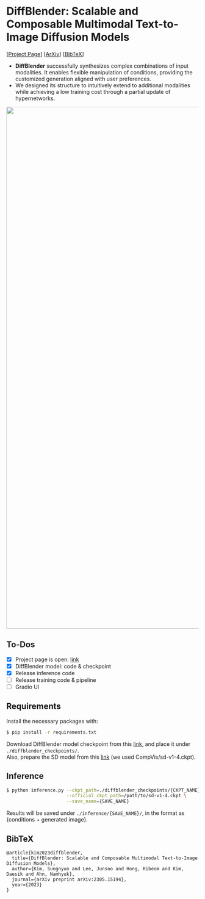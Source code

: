 # DiffBlender: Scalable and Composable Multimodal Text-to-Image Diffusion Models
[[Project Page](https://sungnyun.github.io/diffblender/)] [[ArXiv](https://arxiv.org/pdf/2305.15194.pdf)] [[BibTeX](#bibtex)] 


- **DiffBlender** successfully synthesizes complex combinations of input modalities. It enables flexible manipulation of conditions, providing the customized generation aligned with user preferences.
- We designed its structure to intuitively extend to additional modalities while achieving a low training cost through a partial update of hypernetworks.

<p align="center">
<img width="1369" alt="teaser" src="./assets/fig1.png">
</p>

## To-Dos

- [x] Project page is open: [link](https://sungnyun.github.io/diffblender/)
- [x] DiffBlender model: code & checkpoint
- [x] Release inference code
- [ ] Release training code & pipeline
- [ ] Gradio UI

## Requirements
Install the necessary packages with:
```sh
$ pip install -r requirements.txt
```

Download DiffBlender model checkpoint from this [link](https://www.dropbox.com/s/vnjribkwx3xcwm6/checkpoint_latest.pth?dl=0), and place it under `./diffblender_checkpoints/`.    
Also, prepare the SD model from this [link](https://huggingface.co/CompVis/stable-diffusion-v-1-4-original) (we used CompVis/sd-v1-4.ckpt).

## Inference
```sh
$ python inference.py --ckpt_path=./diffblender_checkpoints/{CKPT_NAME}.pth \
                      --official_ckpt_path=/path/to/sd-v1-4.ckpt \
                      --save_name={SAVE_NAME} 
```

Results will be saved under `./inference/{SAVE_NAME}/`, in the format as {conditions + generated image}.



## BibTeX
```
@article{kim2023diffblender,
  title={DiffBlender: Scalable and Composable Multimodal Text-to-Image Diffusion Models},
  author={Kim, Sungnyun and Lee, Junsoo and Hong, Kibeom and Kim, Daesik and Ahn, Namhyuk},
  journal={arXiv preprint arXiv:2305.15194},
  year={2023}
}
```
